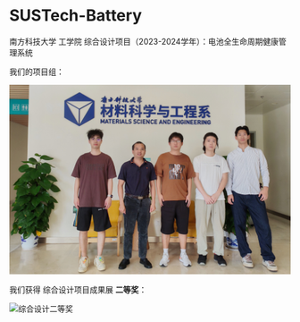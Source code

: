 ﻿# SUSTech-Battery

南方科技大学 工学院 综合设计项目（2023-2024学年）：电池全生命周期健康管理系统

我们的项目组：

![综合设计项目组](assets\综合设计项目组.jpg)

我们获得 综合设计项目成果展 **二等奖**：

![综合设计二等奖](assets\综合设计二等奖.jpg)
